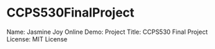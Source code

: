 # CCPS530FinalProject

Name: Jasmine Joy
Online Demo:
Project Title: CCPS530 Final Project
License: MIT License
